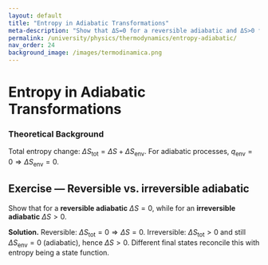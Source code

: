 ```yaml
---
layout: default
title: "Entropy in Adiabatic Transformations"
meta-description: "Show that ΔS=0 for a reversible adiabatic and ΔS>0 for an irreversible adiabatic process; reconcile with entropy as a state function."
permalink: /university/physics/thermodynamics/entropy-adiabatic/
nav_order: 24
background_image: /images/termodinamica.png
---
```



# Entropy in Adiabatic Transformations


<div class="content-box">


### Theoretical Background
Total entropy change: $\Delta S_{\text{tot}}=\Delta S+\Delta S_{\text{env}}$. For adiabatic processes, $q_{\text{env}}=0\Rightarrow \Delta S_{\text{env}}=0$.


</div>


<div class="content-box">


## Exercise — Reversible vs. irreversible adiabatic
Show that for a **reversible adiabatic** $\Delta S=0$, while for an **irreversible adiabatic** $\Delta S>0$.


**Solution.** Reversible: $\Delta S_{\text{tot}}=0\Rightarrow\Delta S=0$.
Irreversible: $\Delta S_{\text{tot}}>0$ and still $\Delta S_{\text{env}}=0$ (adiabatic), hence $\Delta S>0$. Different final states reconcile this with entropy being a state function.


</div>